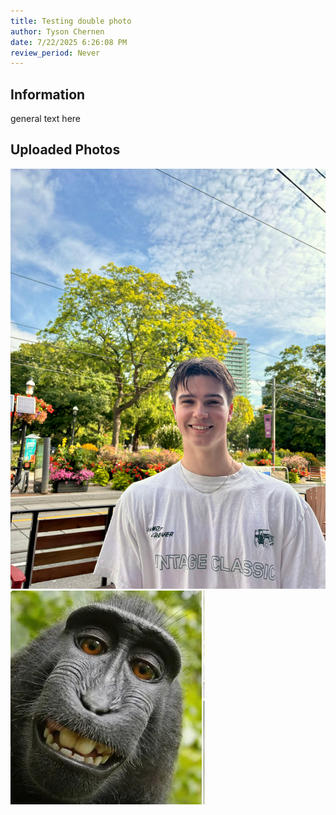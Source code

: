 ```yaml
---
title: Testing double photo
author: Tyson Chernen
date: 7/22/2025 6:26:08 PM
review_period: Never
---
```


## Information
general text here

## Uploaded Photos

[![Photo](media/101-F10_Testing_double_photo_IMG_9317_Tyson_Chernen_13.jpg)](https://github.com/marinedatacentre/1._Handbook/blob/main/100_IntroToSoftware/media/101-F10_Testing_double_photo_IMG_9317_Tyson_Chernen_13.jpg)
[![Photo](media/101-F10_Testing_double_photo_Screenshot_2025-07-22_094822_Tyson_Chernen_1.png)](https://github.com/marinedatacentre/1._Handbook/blob/main/100_IntroToSoftware/media/101-F10_Testing_double_photo_Screenshot_2025-07-22_094822_Tyson_Chernen_1.png)


